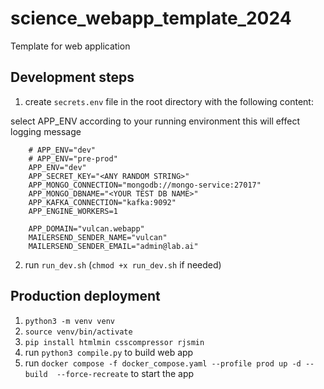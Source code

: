 # science_webapp_template_2024

Template for web application

## Development steps

1. create `secrets.env` file in the root directory with the following content:

select APP_ENV according to your running environment this will effect logging message
```
    # APP_ENV="dev"
    # APP_ENV="pre-prod"
    APP_ENV="dev"
    APP_SECRET_KEY="<ANY RANDOM STRING>"
    APP_MONGO_CONNECTION="mongodb://mongo-service:27017"
    APP_MONGO_DBNAME="<YOUR TEST DB NAME>"
    APP_KAFKA_CONNECTION="kafka:9092"
    APP_ENGINE_WORKERS=1

    APP_DOMAIN="vulcan.webapp"
    MAILERSEND_SENDER_NAME="vulcan"
    MAILERSEND_SENDER_EMAIL="admin@lab.ai"
```

2. run `run_dev.sh` (`chmod +x run_dev.sh` if needed)

## Production deployment

1. `python3 -m venv venv`
2. `source venv/bin/activate`
3. `pip install htmlmin csscompressor rjsmin`
4. run `python3 compile.py` to build web app
5. run `docker compose -f docker_compose.yaml --profile prod up -d --build  --force-recreate` to start the app
